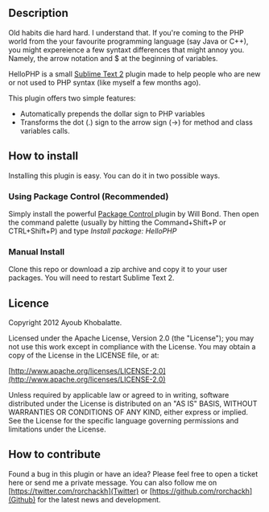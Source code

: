 ## Description

Old habits die hard hard. I understand that. If you're coming to the PHP world from the your favourite programming language (say Java or C++), you might expereience a few syntaxt differences that might annoy you. Namely, the arrow notation and $ at the beginning of variables.

<p>
	HelloPHP is a small <a href='http://www.sublimetext.com/2' alt='sublime text 2' target='_blank'>Sublime Text 2</a> 
	plugin made to help people who are new or not used to PHP syntax (like myself a few months ago). 
</p>

This plugin offers two simple features:
<ul>
	<li>
		Automatically prepends the dollar sign to PHP variables
	</li>
	<li>
		Transforms the dot (.) sign to the arrow sign (->) for method and class variables calls.
	</li>
</ul>

## How to install
Installing this plugin is easy. You can do it in two possible ways.

<h3> Using Package Control (Recommended) </h3>

<p>
	Simply install the powerful 
	<a href='http://wbond.net/sublime_packages/package_control' target='_blank'> Package Control </a>
	plugin by Will Bond. Then open the command palette 
	(usually by hitting the Command+Shift+P or CTRL+Shift+P) and type <i>Install package: HelloPHP</i>
</p>

<h3> Manual Install </h3>

<p>
	Clone this repo or download a zip archive and copy it to your user packages. 
	You will need to restart Sublime Text 2.
</p>

## Licence
Copyright 2012 Ayoub Khobalatte.

Licensed under the Apache License, Version 2.0 (the "License"); you may not use this work except in compliance with the License. You may obtain a copy of the License in the LICENSE file, or at:

  [http://www.apache.org/licenses/LICENSE-2.0](http://www.apache.org/licenses/LICENSE-2.0)

Unless required by applicable law or agreed to in writing, software distributed under the License is distributed on an "AS IS" BASIS, WITHOUT WARRANTIES OR CONDITIONS OF ANY KIND, either express or implied. See the License for the specific language governing permissions and limitations under the License.

## How to contribute

Found a bug in this plugin or have an idea? Please feel free to open a ticket here or send me a private message. You can also follow me on [https://twitter.com/rorchackh](Twitter) or  [https://github.com/rorchackh](Github) for the latest news and development.